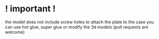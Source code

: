 # ! important !
the model does not include screw holes to attach the plate to the case
you can use hot glue, super glue or modify the 3d models (pull requests are welcome)
